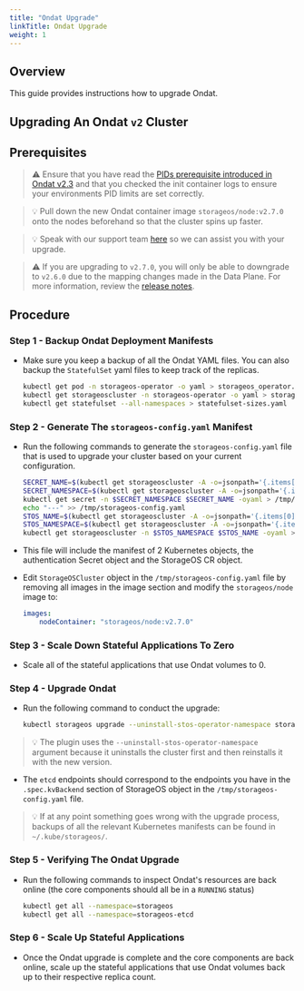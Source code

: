 ```yaml
---
title: "Ondat Upgrade"
linkTitle: Ondat Upgrade
weight: 1
---
```

## Overview

This guide provides instructions how to upgrade Ondat.

## Upgrading An Ondat `v2` Cluster

## Prerequisites

> ⚠️ Ensure that you have read the [PIDs prerequisite introduced in Ondat v2.3](/docs/prerequisites/pidlimits) and that you checked the init container logs to ensure your environments PID limits are set correctly.

> 💡 Pull down the new Ondat container image `storageos/node:v2.7.0` onto the nodes beforehand so that the cluster spins up faster.

> 💡 Speak with our support team [here](/docs/support/) so we can assist you with your upgrade.

> ⚠️ If you are upgrading to `v2.7.0`, you will only be able to downgrade to `v2.6.0` due to the mapping changes made in the Data Plane. For more information, review the [release notes](/docs/release-notes).

## Procedure

### Step 1 - Backup Ondat Deployment Manifests

* Make sure you keep a backup of all the Ondat YAML files. You can also backup the `StatefulSet` yaml files to keep track of the replicas.

    ```bash
    kubectl get pod -n storageos-operator -o yaml > storageos_operator.yaml
    kubectl get storageoscluster -n storageos-operator -o yaml > storageos_cr.yaml
    kubectl get statefulset --all-namespaces > statefulset-sizes.yaml
    ```

### Step 2 - Generate The `storageos-config.yaml` Manifest

* Run the following commands to generate the `storageos-config.yaml` file that is used to upgrade your cluster based on your current configuration.

    ```bash
    SECRET_NAME=$(kubectl get storageoscluster -A -o=jsonpath='{.items[0].spec.secretRefName}')
    SECRET_NAMESPACE=$(kubectl get storageoscluster -A -o=jsonpath='{.items[0].spec.secretRefNamespace}')
    kubectl get secret -n $SECRET_NAMESPACE $SECRET_NAME -oyaml > /tmp/storageos-config.yaml
    echo "---" >> /tmp/storageos-config.yaml
    STOS_NAME=$(kubectl get storageoscluster -A -o=jsonpath='{.items[0].metadata.name}')
    STOS_NAMESPACE=$(kubectl get storageoscluster -A -o=jsonpath='{.items[0].metadata.namespace}')
    kubectl get storageoscluster -n $STOS_NAMESPACE $STOS_NAME -oyaml >> /tmp/storageos-config.yaml
    ```

* This file will include the manifest of 2 Kubernetes objects, the authentication Secret object and the StorageOS CR object.

* Edit `StorageOSCluster` object in the `/tmp/storageos-config.yaml` file by removing all images in the image section and modify the `storageos/node` image to:

    ```yaml
    images:
        nodeContainer: "storageos/node:v2.7.0"
    ```

### Step 3 - Scale Down Stateful Applications To Zero

* Scale all of the stateful applications that use Ondat volumes to 0.

### Step 4 - Upgrade Ondat

* Run the following command to conduct the upgrade:

    ```bash
    kubectl storageos upgrade --uninstall-stos-operator-namespace storageos-operator --stos-cluster-yaml /tmp/storageos-config.yaml --etcd-endpoints "<ETCD-IP1>:2379,<ETCD-IP2>:2379,<ETCD-IP3>:2379"
    ```

> 💡 The plugin uses the `--uninstall-stos-operator-namespace` argument because it uninstalls the cluster first and then reinstalls it with the new version.

* The `etcd` endpoints should correspond to the endpoints you have in the `.spec.kvBackend` section of StorageOS object in the `/tmp/storageos-config.yaml` file.

> 💡 If at any point something goes wrong with the upgrade process, backups of all the relevant Kubernetes manifests can be found in `~/.kube/storageos/`.

### Step 5 - Verifying The Ondat Upgrade

* Run the following commands to inspect Ondat's resources are back online (the core components should all be in a `RUNNING` status)

    ```bash
    kubectl get all --namespace=storageos
    kubectl get all --namespace=storageos-etcd
    ```

### Step 6 - Scale Up Stateful Applications

* Once the Ondat upgrade is complete and the core components are back online, scale up the stateful applications that use Ondat volumes back up to their respective replica count.
